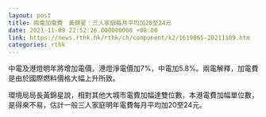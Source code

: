 ```yaml
---
layout: post
title: 兩電加電費　黃錦星：三人家庭每月平均加20至24元
date: 2021-11-09 22:52:26.000000000 +08:00
link: https://news.rthk.hk/rthk/ch/component/k2/1619065-20211109.htm
categories: rthk
---
```


中電及港燈明年將增加電價，港燈淨電價加7%，中電加5.8%。兩電解釋，加電費是由於國際燃料價格大幅上升所致。

環境局局長黃錦星說，相對其他大城市電費加幅達雙位數，本港電費加幅單位數，是得來不易，估計一般三人家庭明年電費每月平均加20至24元。
